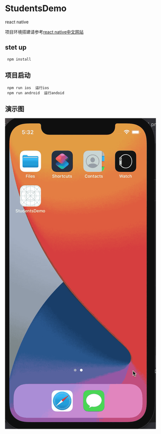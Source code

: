 # StudentsDemo
react native

项目环境搭建请参考[react native中文网站](https://reactnative.cn/docs/environment-setup)

## stet up
```
 npm install
```

## 项目启动
```
 npm run ios  运行ios
 npm run android  运行andoid
```

## 演示图
![image](https://github.com/tailer-zhang/StudentsDemo/blob/master/GIF/demo.gif)

